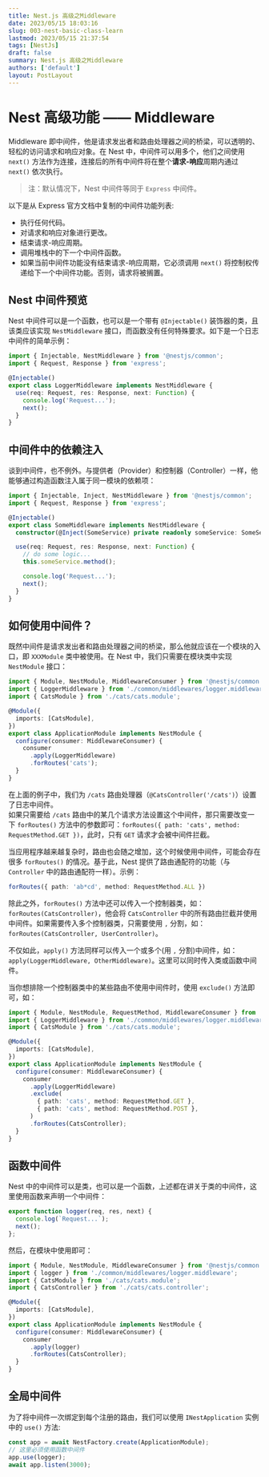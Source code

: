 ```yaml
---
title: Nest.js 高级之Middleware
date: 2023/05/15 18:03:16
slug: 003-nest-basic-class-learn
lastmod: 2023/05/15 21:37:54
tags: [NestJs]
draft: false
summary: Nest.js 高级之Middleware
authors: ['default']
layout: PostLayout
---
```

# Nest 高级功能 —— Middleware

Middleware 即中间件，他是请求发出者和路由处理器之间的桥梁，可以透明的、轻松的访问请求和响应对象。在 Nest 中，中间件可以用多个，他们之间使用 `next()` 方法作为连接，连接后的所有中间件将在整个**请求-响应**周期内通过 `next()` 依次执行。

> 注：默认情况下，Nest 中间件等同于 `Express` 中间件。

以下是从 Express 官方文档中复制的中间件功能列表:

- 执行任何代码。
- 对请求和响应对象进行更改。
- 结束请求-响应周期。
- 调用堆栈中的下一个中间件函数。
- 如果当前中间件功能没有结束请求-响应周期，它必须调用 `next()` 将控制权传递给下一个中间件功能。否则，请求将被搁置。

## Nest 中间件预览

Nest 中间件可以是一个函数，也可以是一个带有 `@Injectable()` 装饰器的类，且该类应该实现 `NestMiddleware` 接口，而函数没有任何特殊要求。如下是一个日志中间件的简单示例：

```typescript
import { Injectable, NestMiddleware } from '@nestjs/common';
import { Request, Response } from 'express';

@Injectable()
export class LoggerMiddleware implements NestMiddleware {
  use(req: Request, res: Response, next: Function) {
    console.log('Request...');
    next();
  }
}
```

## 中间件中的依赖注入

谈到中间件，也不例外。与提供者（Provider）和控制器（Controller）一样，他能够通过构造函数注入属于同一模块的依赖项：

```typescript
import { Injectable, Inject, NestMiddleware } from '@nestjs/common';
import { Request, Response } from 'express';

@Injectable()
export class SomeMiddleware implements NestMiddleware {
  constructor(@Inject(SomeService) private readonly someService: SomeService) {}

  use(req: Request, res: Response, next: Function) {
    // do some logic...
    this.someService.method();

    console.log('Request...');
    next();
  }
}
```

## 如何使用中间件？

既然中间件是请求发出者和路由处理器之间的桥梁，那么他就应该在一个模块的入口，即 `XXXModule` 类中被使用。在 Nest 中，我们只需要在模块类中实现 `NestModule` 接口：

```typescript
import { Module, NestModule, MiddlewareConsumer } from '@nestjs/common';
import { LoggerMiddleware } from './common/middlewares/logger.middleware';
import { CatsModule } from './cats/cats.module';

@Module({
  imports: [CatsModule],
})
export class ApplicationModule implements NestModule {
  configure(consumer: MiddlewareConsumer) {
    consumer
      .apply(LoggerMiddleware)
      .forRoutes('cats');
  }
}
```

在上面的例子中，我们为 `/cats` 路由处理器（`@CatsController('/cats')`）设置了日志中间件。  
如果只需要给 `/cats` 路由中的某几个请求方法设置这个中间件，那只需要改变一下 `forRoutes()` 方法中的参数即可：`forRoutes({ path: 'cats', method: RequestMethod.GET })`，此时，只有 `GET` 请求才会被中间件拦截。

当应用程序越来越复杂时，路由也会随之增加，这个时候使用中间件，可能会存在很多 `forRoutes()` 的情况。基于此，Nest 提供了路由通配符的功能（与 `Controller` 中的路由通配符一样）。示例：

```typescript
forRoutes({ path: 'ab*cd', method: RequestMethod.ALL })
```

除此之外，`forRoutes()` 方法中还可以传入一个控制器类，如：`forRoutes(CatsController)`，他会将 `CatsController` 中的所有路由拦截并使用中间件。如果需要传入多个控制器类，只需要使用 `,` 分割，如： `forRoutes(CatsController, UserController)`。

不仅如此，`apply()` 方法同样可以传入一个或多个(用 `,` 分割)中间件，如：`apply(LoggerMiddleware, OtherMiddleware)`。这里可以同时传入类或函数中间件。

当你想排除一个控制器类中的某些路由不使用中间件时，使用 `exclude()` 方法即可，如：

```typescript
import { Module, NestModule, RequestMethod, MiddlewareConsumer } from '@nestjs/common';
import { LoggerMiddleware } from './common/middlewares/logger.middleware';
import { CatsModule } from './cats/cats.module';

@Module({
  imports: [CatsModule],
})
export class ApplicationModule implements NestModule {
  configure(consumer: MiddlewareConsumer) {
    consumer
      .apply(LoggerMiddleware)
      .exclude(
        { path: 'cats', method: RequestMethod.GET },
        { path: 'cats', method: RequestMethod.POST },
      )
      .forRoutes(CatsController);
  }
}
```

## 函数中间件

Nest 中的中间件可以是类，也可以是一个函数，上述都在讲关于类的中间件，这里使用函数来声明一个中间件：

```typescript
export function logger(req, res, next) {
  console.log(`Request...`);
  next();
};
```

然后，在模块中使用即可：

```typescript
import { Module, NestModule, MiddlewareConsumer } from '@nestjs/common';
import { logger } from './common/middlewares/logger.middleware';
import { CatsModule } from './cats/cats.module';
import { CatsController } from './cats/cats.controller';

@Module({
  imports: [CatsModule],
})
export class ApplicationModule implements NestModule {
  configure(consumer: MiddlewareConsumer) {
    consumer
      .apply(logger)
      .forRoutes(CatsController);
  }
}
```

## 全局中间件

为了将中间件一次绑定到每个注册的路由，我们可以使用 `INestApplication` 实例中的 `use()` 方法:

```typescript
const app = await NestFactory.create(ApplicationModule);
// 这里必须使用函数中间件
app.use(logger);
await app.listen(3000);
```
